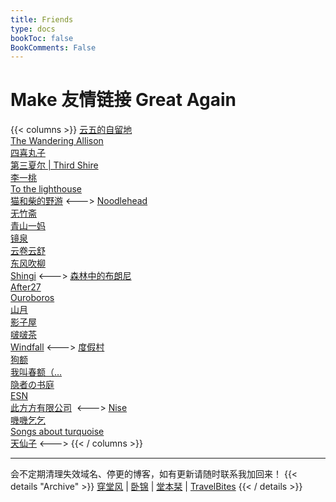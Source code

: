 ```yaml
---
title: Friends
type: docs
bookToc: false
BookComments: False
---
```

# Make 友情链接 Great Again
{{< columns >}}
[云五的自留地](https://yukieyun.net/)\
[The Wandering Allison](https://thewanderingallison.github.io/)\
[四喜丸子](https://fourhappylions.com/)\
[第三夏尔 | Third Shire](https://thirdshire.com/) \
[李一桃](https://yitaoli2023.github.io/yitaoli/) \
[To the lighthouse](http://owlswims.com/) \
[猫和柴的野游](https://meowshiba.com/)
<--->
[Noodlehead](http://noodlehead.life/)\
[无竹斋](http://bamboobone9.com/) \
[青山一妈](https://www.notion.so/e3d519283a9f4412acc1d174ec94e30d) \
[镜泉](https://www.notion.so/1eabb27c1e9c4db7b4480ae7e3d86b02) \
[云卷云舒](https://ephemeris.page/) \
[东风吹柳](https://dongfeng.space/) \
[Shingi](https://www.shingireservation.com/)
<--->
[森林中的布朗尼](http://pandapanderson.wordpress.com/) \
[After27](http://after27.me/)\
[Ouroboros](https://utopia.pursuitus.com/) \
[山月](https://sanguok.com/) \
[影子屋](https://blog.bgme.me/) \
[啵啵茶](https://changxiawushi.github.io/) \
[Windfall](https://blog.conditionalwind.space/)
<--->
[度假村](http://yocson.com/)\
[狗额](https://xnth97.github.io/) \
[我叫春额（…](http://brookcl.in/) \
[隐者の书庭](http://paxinla.github.io/)\
[ESN](https://blog-rouge-xi.vercel.app/) \
[此方方有限公司](https://blog.konata.co/) 
<--->
[Nise](https://blog.wraith615.xyz/) \
[嘰嘰乞乞](https://tiffahahahu7.github.io/gigigatgat/zh-tw/) \
[Songs about turquoise](https://turquoise.one/) \
[天仙子](https://tianxianzi.me)
<--->
{{< / columns >}}

---
会不定期清理失效域名、停更的博客，如有更新请随时联系我加回来！
{{< details "Archive" >}}
[穿堂风](https://machasoul.com/) | [卧锦](https://crescendomeow.wordpress.com/) | [堂本栞](https://shiorireads.ca/) | 
[TravelBites](http://travelbites.life/)
{{< / details >}}
